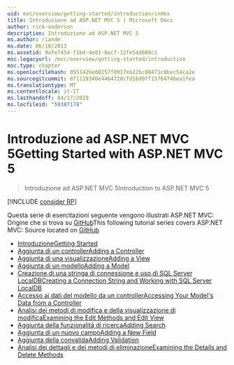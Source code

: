 ```yaml
---
uid: mvc/overview/getting-started/introduction/index
title: Introduzione ad ASP.NET MVC 5 | Microsoft Docs
author: rick-anderson
description: Introduzione ad ASP.NET MVC 5
ms.author: riande
ms.date: 06/10/2013
ms.assetid: 9afe7454-f1bd-4e81-8ecf-12fe54d080c1
msc.legacyurl: /mvc/overview/getting-started/introduction
msc.type: chapter
ms.openlocfilehash: 055142be60257f0917eb22bc08471c0bec54ca2e
ms.sourcegitcommit: 0f1119340e4464720cfd16d0ff15764746ea1fea
ms.translationtype: MT
ms.contentlocale: it-IT
ms.lasthandoff: 04/17/2019
ms.locfileid: "59387178"
---
```

# <a name="getting-started-with-aspnet-mvc-5"></a><span data-ttu-id="16d5b-103">Introduzione ad ASP.NET MVC 5</span><span class="sxs-lookup"><span data-stu-id="16d5b-103">Getting Started with ASP.NET MVC 5</span></span>

> <span data-ttu-id="16d5b-104">Introduzione ad ASP.NET MVC 5</span><span class="sxs-lookup"><span data-stu-id="16d5b-104">Introduction to ASP.NET MVC 5</span></span>

[!INCLUDE [consider RP](../../../../includes/razor.md)]

<span data-ttu-id="16d5b-105">Questa serie di esercitazioni seguente vengono illustrati ASP.NET MVC: Origine che si trova su [GitHub](https://github.com/aspnet/AspNetDocs/tree/master/aspnet/mvc/overview/getting-started/introduction/sample/MvcMovie/MvcMovie)</span><span class="sxs-lookup"><span data-stu-id="16d5b-105">This following tutorial series covers ASP.NET MVC: Source located on [GitHub](https://github.com/aspnet/AspNetDocs/tree/master/aspnet/mvc/overview/getting-started/introduction/sample/MvcMovie/MvcMovie)</span></span>

- [<span data-ttu-id="16d5b-106">Introduzione</span><span class="sxs-lookup"><span data-stu-id="16d5b-106">Getting Started</span></span>](getting-started.md)
- [<span data-ttu-id="16d5b-107">Aggiunta di un controller</span><span class="sxs-lookup"><span data-stu-id="16d5b-107">Adding a Controller</span></span>](adding-a-controller.md)
- [<span data-ttu-id="16d5b-108">Aggiunta di una visualizzazione</span><span class="sxs-lookup"><span data-stu-id="16d5b-108">Adding a View</span></span>](adding-a-view.md)
- [<span data-ttu-id="16d5b-109">Aggiunta di un modello</span><span class="sxs-lookup"><span data-stu-id="16d5b-109">Adding a Model</span></span>](adding-a-model.md)
- [<span data-ttu-id="16d5b-110">Creazione di una stringa di connessione e uso di SQL Server LocalDB</span><span class="sxs-lookup"><span data-stu-id="16d5b-110">Creating a Connection String and Working with SQL Server LocalDB</span></span>](creating-a-connection-string.md)
- [<span data-ttu-id="16d5b-111">Accesso ai dati del modello da un controller</span><span class="sxs-lookup"><span data-stu-id="16d5b-111">Accessing Your Model's Data from a Controller</span></span>](accessing-your-models-data-from-a-controller.md)
- [<span data-ttu-id="16d5b-112">Analisi dei metodi di modifica e della visualizzazione di modifica</span><span class="sxs-lookup"><span data-stu-id="16d5b-112">Examining the Edit Methods and Edit View</span></span>](examining-the-edit-methods-and-edit-view.md)
- [<span data-ttu-id="16d5b-113">Aggiunta della funzionalità di ricerca</span><span class="sxs-lookup"><span data-stu-id="16d5b-113">Adding Search</span></span>](adding-search.md)
- [<span data-ttu-id="16d5b-114">Aggiunta di un nuovo campo</span><span class="sxs-lookup"><span data-stu-id="16d5b-114">Adding a New Field</span></span>](adding-a-new-field.md)
- [<span data-ttu-id="16d5b-115">Aggiunta della convalida</span><span class="sxs-lookup"><span data-stu-id="16d5b-115">Adding Validation</span></span>](adding-validation.md)
- [<span data-ttu-id="16d5b-116">Analisi dei dettagli e dei metodi di eliminazione</span><span class="sxs-lookup"><span data-stu-id="16d5b-116">Examining the Details and Delete Methods</span></span>](examining-the-details-and-delete-methods.md)
